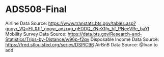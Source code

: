 # ADS508-Final

Airline Data Source: https://www.transtats.bts.gov/tables.asp?gnoyr_VQ=FIL&flf_gnoyr_anzr=g_gEDDQ_ZNeXRg_hf_PNeeVRe_baYl
Mobility Survey Data Source: https://data.bts.gov/Research-and-Statistics/Trips-by-Distance/w96p-f2qv
Disposable Income Data Source: https://fred.stlouisfed.org/series/DSPIC96
AirBnB Data Source: @Ivan to add
